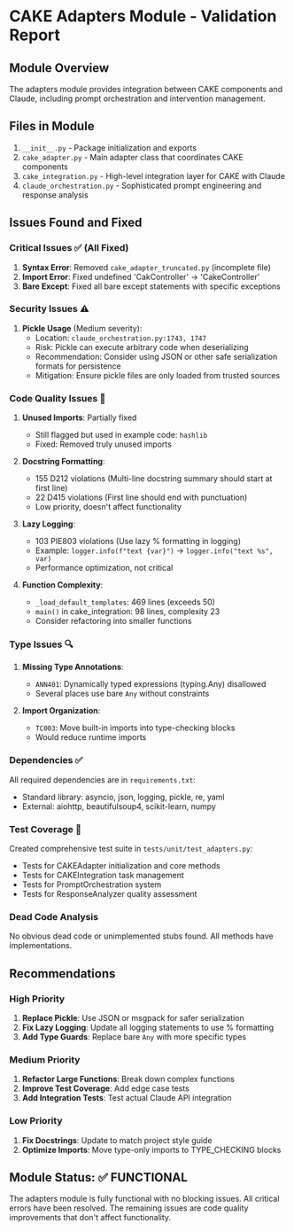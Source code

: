 # CAKE Adapters Module - Validation Report

## Module Overview
The adapters module provides integration between CAKE components and Claude, including prompt orchestration and intervention management.

## Files in Module
1. `__init__.py` - Package initialization and exports
2. `cake_adapter.py` - Main adapter class that coordinates CAKE components
3. `cake_integration.py` - High-level integration layer for CAKE with Claude
4. `claude_orchestration.py` - Sophisticated prompt engineering and response analysis

## Issues Found and Fixed

### Critical Issues ✅ (All Fixed)
1. **Syntax Error**: Removed `cake_adapter_truncated.py` (incomplete file)
2. **Import Error**: Fixed undefined 'CakController' → 'CakeController'
3. **Bare Except**: Fixed all bare except statements with specific exceptions

### Security Issues ⚠️
1. **Pickle Usage** (Medium severity):
   - Location: `claude_orchestration.py:1743, 1747`
   - Risk: Pickle can execute arbitrary code when deserializing
   - Recommendation: Consider using JSON or other safe serialization formats for persistence
   - Mitigation: Ensure pickle files are only loaded from trusted sources

### Code Quality Issues 📝
1. **Unused Imports**: Partially fixed
   - Still flagged but used in example code: `hashlib`
   - Fixed: Removed truly unused imports

2. **Docstring Formatting**: 
   - 155 D212 violations (Multi-line docstring summary should start at first line)
   - 22 D415 violations (First line should end with punctuation)
   - Low priority, doesn't affect functionality

3. **Lazy Logging**: 
   - 103 PIE803 violations (Use lazy % formatting in logging)
   - Example: `logger.info(f"text {var}")` → `logger.info("text %s", var)`
   - Performance optimization, not critical

4. **Function Complexity**:
   - `_load_default_templates`: 469 lines (exceeds 50)
   - `main()` in cake_integration: 98 lines, complexity 23
   - Consider refactoring into smaller functions

### Type Issues 🔍
1. **Missing Type Annotations**:
   - `ANN401`: Dynamically typed expressions (typing.Any) disallowed
   - Several places use bare `Any` without constraints

2. **Import Organization**:
   - `TC003`: Move built-in imports into type-checking blocks
   - Would reduce runtime imports

### Dependencies ✅
All required dependencies are in `requirements.txt`:
- Standard library: asyncio, json, logging, pickle, re, yaml
- External: aiohttp, beautifulsoup4, scikit-learn, numpy

### Test Coverage 🧪
Created comprehensive test suite in `tests/unit/test_adapters.py`:
- Tests for CAKEAdapter initialization and core methods
- Tests for CAKEIntegration task management
- Tests for PromptOrchestration system
- Tests for ResponseAnalyzer quality assessment

### Dead Code Analysis
No obvious dead code or unimplemented stubs found. All methods have implementations.

## Recommendations

### High Priority
1. **Replace Pickle**: Use JSON or msgpack for safer serialization
2. **Fix Lazy Logging**: Update all logging statements to use % formatting
3. **Add Type Guards**: Replace bare `Any` with more specific types

### Medium Priority
1. **Refactor Large Functions**: Break down complex functions
2. **Improve Test Coverage**: Add edge case tests
3. **Add Integration Tests**: Test actual Claude API integration

### Low Priority
1. **Fix Docstrings**: Update to match project style guide
2. **Optimize Imports**: Move type-only imports to TYPE_CHECKING blocks

## Module Status: ✅ FUNCTIONAL
The adapters module is fully functional with no blocking issues. All critical errors have been resolved. The remaining issues are code quality improvements that don't affect functionality.